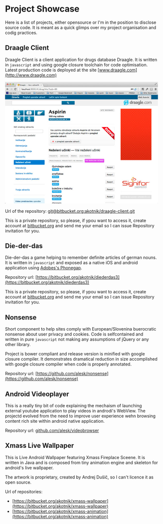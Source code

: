 # Project Showcase

Here is a list of projects, either opensource or I'm in the position to disclose source code.
It is meant as a quick glimps over my project organisation and codig practices.

## Draagle Client

Draagle Client is a client application for drugs database Draagle. It is written in `javascript`
and using google closure toolchain for code optimisation. Latest production code is deployed at
the site [www.draagle.com](http://www.draagle.com)

![draagle-client](img/draagle-client.jpg)

Url of the repository: [git@bitbucket.org:akotnik/draagle-client.git](git@bitbucket.org:akotnik/draagle-client.git)

This is a private repository, so please, if ypou want to access it, create account at [bitbucket.org](http:/www.bitbucket.org)
and send me your email so I can issue Repository invitation for you.

## Die-der-das

Die-der-das a game helping to remember definite articles of german nouns. It is written in `javascript` and exposed as a native
iOS and android application using [Adobes's Phonegap](http://phonegap.com/).

Repository url: [https://bitbucket.org/akotnik/diederdas3](https://bitbucket.org/akotnik/diederdas3)

This is a private repository, so please, if ypou want to access it, create account at [bitbucket.org](http:/www.bitbucket.org)
and send me your email so I can issue Repository invitation for you.

## Nonsense

Short component to help sites comply with European/Slovenina buerocratic nonsense about user privacy and cookies. Code
is selfcontained and written in pure `javascript` not making any assumptions of jQuery or any other library.

Project is bower compliant and release version is minified with google closure compiler. It demonstrates
dramatical reduction in size accomplished with google closure compiler when
code is properly annotated.

Repository url: [https://github.com/alesk/nonsense](https://github.com/alesk/nonsense)

## Android Videoplayer

This is a really tiny bit of code explaining the mechaism of launching external youtube application to play videos in
androdi's WebView. The projectd evolved from the need to improve user experience wehn browsing content rich site within
android native application.

Repository url: [github.com/alesk/videobrowser](https://github.com/alesk/videobrowser)

## Xmass Live Wallpaper

This is Live Android Wallpaper featuring Xmass Fireplace Sceene. It is written in Java and is composed from tiny animation
engine and skeleton for android's live wallpaper.

The artwork is proprietary, created by Andrej Dušič, so I can't licence it as open source. 

Url of repositories: 

  - [https://bitbucket.org/akotnik/xmass-wallpaper](https://bitbucket.org/akotnik/xmass-wallpaper)
  - [https://bitbucket.org/akotnik/xmass-animation](https://bitbucket.org/akotnik/xmass-animation)
